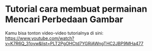 # Tutorial cara membuat permainan Mencari Perbedaan Gambar

Kamu bisa tonton video-video tutorialnya di sini: https://www.youtube.com/watch?v=K7R6Q_31oyw&list=PLT2PgOHCtd7YGRiAWngTHC2JBP9MHa477
